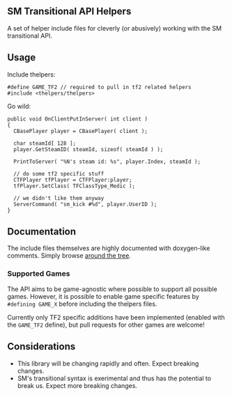 ## SM Transitional API Helpers

A set of helper include files for cleverly (or abusively) working with the SM transitional API.

## Usage

Include thelpers:

```sourcepawn
#define GAME_TF2 // required to pull in tf2 related helpers
#include <thelpers/thelpers>
```
  
Go wild:

```sourcepawn
public void OnClientPutInServer( int client )
{
  CBasePlayer player = CBasePlayer( client );
  
  char steamId[ 128 ];
  player.GetSteamID( steamId, sizeof( steamId ) );
  
  PrintToServer( "%N's steam id: %s", player.Index, steamId );
  
  // do some tf2 specific stuff
  CTFPlayer tfPlayer = CTFPlayer:player;
  tfPlayer.SetClass( TFClassType_Medic );
  
  // we didn't like them anyway
  ServerCommand( "sm_kick #%d", player.UserID );
}
```

## Documentation

The include files themselves are highly documented with doxygen-like comments. Simply browse [around the tree](https://github.com/VoiDeD/sourcemod-transitional-helpers/tree/master/thelpers).

### Supported Games

The API aims to be game-agnostic where possible to support all possible games. However, it is possible to enable game specific features by `#defining GAME_X` before including the thelpers files.

Currently only TF2 specific additions have been implemented (enabled with the `GAME_TF2` define), but pull requests for other games are welcome!

## Considerations

- This library will be changing rapidly and often. Expect breaking changes.
- SM's transitional syntax is exerimental and thus has the potential to break us. Expect more breaking changes.
